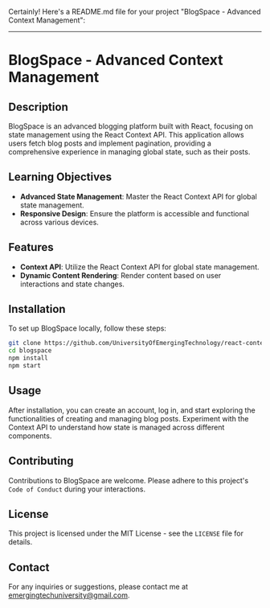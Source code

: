 Certainly! Here's a README.md file for your project "BlogSpace - Advanced Context Management":

---

# BlogSpace - Advanced Context Management

## Description
BlogSpace is an advanced blogging platform built with React, focusing on state management using the React Context API. This application allows users fetch blog posts and implement pagination, providing a comprehensive experience in managing global state, such as their posts.

## Learning Objectives
- **Advanced State Management**: Master the React Context API for global state management.
- **Responsive Design**: Ensure the platform is accessible and functional across various devices.

## Features
- **Context API**: Utilize the React Context API for global state management.
- **Dynamic Content Rendering**: Render content based on user interactions and state changes.

## Installation
To set up BlogSpace locally, follow these steps:
```bash
git clone https://github.com/UniversityOfEmergingTechnology/react-context.git
cd blogspace
npm install
npm start
```

## Usage
After installation, you can create an account, log in, and start exploring the functionalities of creating and managing blog posts. Experiment with the Context API to understand how state is managed across different components.

## Contributing
Contributions to BlogSpace are welcome. Please adhere to this project's `Code of Conduct` during your interactions.

## License
This project is licensed under the MIT License - see the `LICENSE` file for details.

## Contact
For any inquiries or suggestions, please contact me at emergingtechuniversity@gmail.com.

